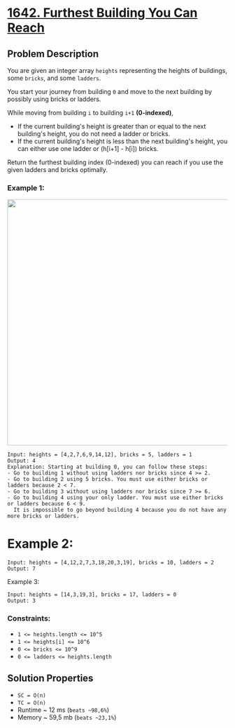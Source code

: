 # [1642. Furthest Building You Can Reach](https://leetcode.com/problems/furthest-building-you-can-reach/description)

## Problem Description

You are given an integer array `heights` representing the heights of buildings, some `bricks`, and some `ladders`.

You start your journey from building `0` and move to the next building by possibly using bricks or ladders.

While moving from building `i` to building `i+1` **(0-indexed)**,

* If the current building's height is greater than or equal to the next building's height, you do not need a ladder or bricks.
* If the current building's height is less than the next building's height, you can either use one ladder or (h[i+1] - h[i]) bricks.

Return the furthest building index (0-indexed) you can reach if you use the given ladders and bricks optimally.



### Example 1:
<img alt="" src="https://assets.leetcode.com/uploads/2020/10/27/q4.gif" style="width: 562px; height: 561px;">

```
Input: heights = [4,2,7,6,9,14,12], bricks = 5, ladders = 1
Output: 4
Explanation: Starting at building 0, you can follow these steps:
- Go to building 1 without using ladders nor bricks since 4 >= 2.
- Go to building 2 using 5 bricks. You must use either bricks or ladders because 2 < 7.
- Go to building 3 without using ladders nor bricks since 7 >= 6.
- Go to building 4 using your only ladder. You must use either bricks or ladders because 6 < 9.
  It is impossible to go beyond building 4 because you do not have any more bricks or ladders.
```
# Example 2:
```
Input: heights = [4,12,2,7,3,18,20,3,19], bricks = 10, ladders = 2
Output: 7
```
Example 3:
```
Input: heights = [14,3,19,3], bricks = 17, ladders = 0
Output: 3
```

### Constraints:

* `1 <= heights.length <= 10^5`
* `1 <= heights[i] <= 10^6`
* `0 <= bricks <= 10^9`
* `0 <= ladders <= heights.length`


## Solution Properties

* `SC = O(n)`
* `TC = O(n)`
* Runtime ~ 12 ms (`beats ~98,6%`)
* Memory ~ 59,5 mb (`beats ~23,1%`)